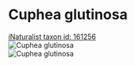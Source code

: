 
Cuphea glutinosa
================
  
[iNaturalist taxon id: 161256](https://www.inaturalist.org/taxa/161256)  
![Cuphea glutinosa](https://inaturalist-open-data.s3.amazonaws.com/photos/125540356/medium.jpeg)  
![Cuphea glutinosa](https://inaturalist-open-data.s3.amazonaws.com/photos/125540401/medium.jpeg)